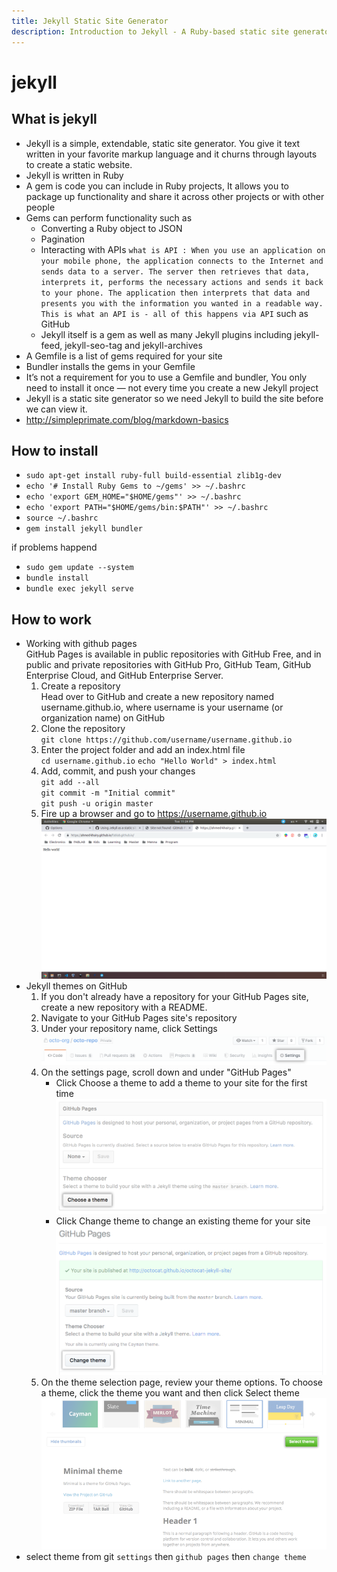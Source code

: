 ```yaml
---
title: Jekyll Static Site Generator
description: Introduction to Jekyll - A Ruby-based static site generator for building websites
---
```


# jekyll

## What is jekyll

- Jekyll is a simple, extendable, static site generator. You give it text written in your favorite markup language and it churns through layouts to create a static website.
- Jekyll is written in Ruby
- A gem is code you can include in Ruby projects, It allows you to package up functionality and share it across other projects or with other people
- Gems can perform functionality such as
  - Converting a Ruby object to JSON
  - Pagination
  - Interacting with APIs `what is API : When you use an application on your mobile phone, the application connects to the Internet and sends data to a server. The server then retrieves that data, interprets it, performs the necessary actions and sends it back to your phone. The application then interprets that data and presents you with the information you wanted in a readable way. This is what an API is - all of this happens via API` such as GitHub
  - Jekyll itself is a gem as well as many Jekyll plugins including jekyll-feed, jekyll-seo-tag and jekyll-archives
- A Gemfile is a list of gems required for your site
- Bundler installs the gems in your Gemfile
- It’s not a requirement for you to use a Gemfile and bundler, You only need to install it once — not every time you create a new Jekyll project
- Jekyll is a static site generator so we need Jekyll to build the site before we can view it.
- http://simpleprimate.com/blog/markdown-basics

## How to install

- `sudo apt-get install ruby-full build-essential zlib1g-dev`
- `echo '# Install Ruby Gems to ~/gems' >> ~/.bashrc`
- `echo 'export GEM_HOME="$HOME/gems"' >> ~/.bashrc`
- `echo 'export PATH="$HOME/gems/bin:$PATH"' >> ~/.bashrc`
- `source ~/.bashrc`
- `gem install jekyll bundler`

if problems happend

- `sudo gem update --system`
- `bundle install`
- `bundle exec jekyll serve`

## How to work

- Working with github pages  
   GitHub Pages is available in public repositories with GitHub Free, and in public and private repositories with GitHub Pro, GitHub Team, GitHub Enterprise Cloud, and GitHub Enterprise Server.
  1. Create a repository  
     Head over to GitHub and create a new repository named username.github.io, where username is your username (or organization name) on GitHub
  2. Clone the repository  
     `git clone https://github.com/username/username.github.io`
  3. Enter the project folder and add an index.html file  
     `cd username.github.io`
     `echo "Hello World" > index.html`
  4. Add, commit, and push your changes  
     `git add --all`  
     `git commit -m "Initial commit"`  
     `git push -u origin master`
  5. Fire up a browser and go to https://username.github.io  
     ![first webpage](../../../../assets/docs/challenges/first.png)
- Jekyll themes on GitHub
  1. If you don't already have a repository for your GitHub Pages site, create a new repository with a README.
  2. Navigate to your GitHub Pages site's repository
  3. Under your repository name, click Settings  
     ![repo](../../../../assets/docs/challenges/repo.png)
  4. On the settings page, scroll down and under "GitHub Pages"
     - Click Choose a theme to add a theme to your site for the first time  
       ![theme](../../../../assets/docs/challenges/theme.png)
     - Click Change theme to change an existing theme for your site  
       ![change](../../../../assets/docs/challenges/change.png)
  5. On the theme selection page, review your theme options. To choose a theme, click the theme you want and then click Select theme  
     ![select](../../../../assets/docs/challenges/select.png)
- select theme from git `settings` then `github pages` then `change theme`
